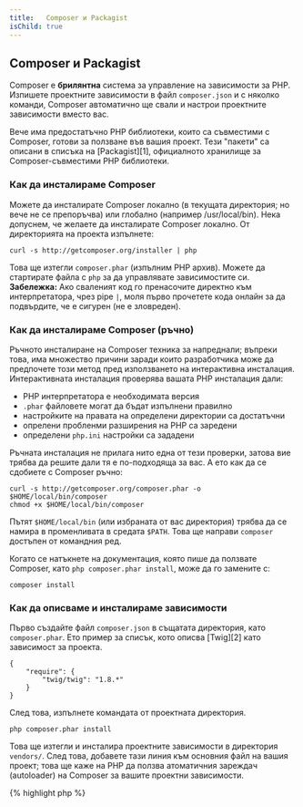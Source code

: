```yaml
---
title:   Composer и Packagist
isChild: true
---
```


## Composer и Packagist

Composer е **брилянтна** система за управление на зависимости за PHP. Изпишете проектните зависимости в файл `composer.json` и с няколко команди, Composer автоматично ще свали и настрои проектните зависимости вместо вас.

Вече има предостатъчно PHP библиотеки, които са съвместими с Composer, готови за ползване във вашия проект. Тези "пакети" са описани в списъка на [Packagist][1], официалното хранилище за Composer-съвместими PHP библиотеки.

### Как да инсталираме Composer

Можете да инсталирате Composer локално (в текущата директория; но вече не се препоръчва) или глобално (например /usr/local/bin). Нека допуснем, че желаете да инсталирате Composer локално. От директорията на проекта изпълнете:

    curl -s http://getcomposer.org/installer | php

Това ще изтегли `composer.phar` (изпълним PHP архив). Можете да стартирате файла с `php` за да управлявате зависимостите си. <strong>Забележка:</strong> Ако сваленият код го пренасочите директно към интерпретатора, чрез pipe `|`, моля първо прочетете кода онлайн за да подвърдите, че е сигурен (не е зловреден).

### Как да инсталираме Composer (ръчно)

Ръчното инсталиране на Composer техника за напреднали; въпреки това, има множество причини заради които разработчика може да предпочете този метод пред използването на интерактивна инсталация. Интерактивната инсталация проверява вашата PHP инсталация дали:

- PHP интерпретатора е необходимата версия
- `.phar` файловете могат да бъдат изпълнени правилно
- настройките на правата на определени директории са достатъчни
- опрелени пробленми разширения на PHP са заредени
- определени `php.ini` настройки са зададени

Ръчната инсталация не прилага нито една от тези проверки, затова вие трябва да решите дали тя е по-подходяща за вас. А ето как да се сдобиете с Composer ръчно:

    curl -s http://getcomposer.org/composer.phar -o $HOME/local/bin/composer
    chmod +x $HOME/local/bin/composer

Пътят `$HOME/local/bin` (или избраната от вас директория) трябва да се намира в променливата в средата `$PATH`. Това ще направи `composer` достъпен от командния ред.

Когато се натъкнете на документация, която пише да ползвате Composer, като `php composer.phar install`, може да го замените с:

    composer install

### Как да описваме и инсталираме зависимости

Първо създайте файл `composer.json` в същатата директория, като `composer.phar`. Ето пример за списък, кото описва [Twig][2] като зависимост за проекта.

	{
	    "require": {
	        "twig/twig": "1.8.*"
	    }
	}

След това, изпълнете командата от проектната директория.

    php composer.phar install

Това ще изтегли и инсталира проектните зависимости в директория `vendors/`. След това, добавете тази линия към основния файл на вашия проект; това ще каже на PHP да ползва атоматичния зареждач (autoloader) на Composer за вашите проектни зависимости.

{% highlight php %}
<?php
require 'vendor/autoload.php';
{% endhighlight %}

Вече можете да използвате вашите проектни зависимости и те ще се зареждат при нужда.

* [Научи относно Composer][3]

[1]: http://packagist.org/
[2]: http://twig.sensiolabs.org
[3]: http://getcomposer.org/doc/00-intro.md
